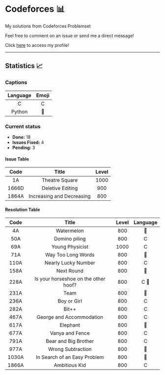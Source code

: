 # Codeforces :bar_chart:
My solutions from Codeforces Problemset

Feel free to comment on an issue or send me a direct message!

Click [here](https://codeforces.com/profile/brenovsky1) to access my profile!

***

## Statistics :chart_with_upwards_trend:

### Captions

| Language | Emoji |
|:--------:|:-----:|
|    C     |   C   |
| Python | :snake: |

### Current status

* **Done:** 18
* **Issues Fixed:** 4
* **Pending:** 3

#### Issue Table
| Code  |           Title           | Level |
|:-----:|:-------------------------:|:-----:|
|  1A   |      Theatre Square       | 1000  |
| 1666D |   Deletive Editing | 900 |
| 1864A | Increasing and Decreasing |  800  |


#### Resolution Table
| Code  |                Title                 | Level | Language  |
|:-----:|:------------------------------------:|:-----:|:---------:|
|  4A   |              Watermelon              |  800  |  :snake:  |
|  50A  |            Domino piling             |  800  |     C     |
|  69A  |           Young Physicist            | 1000  |     C     |
|  71A  |          Way Too Long Words          |  800  |  :snake:  |
| 110A  |         Nearly Lucky Number          |  800  |     C     |
| 158A  |              Next Round              |  800  |  :snake:  |
| 228A  | Is your horseshoe on the other hoof? |  800  | C :snake: |
| 231A  |                 Team                 |  800  |  :snake:  |
| 236A  |             Boy or Girl              |  800  |     C     |
| 282A  |                Bit++                 |  800  |     C     |
| 467A  |       George and Accommodation       |  800  |     C     |
| 617A  |               Elephant               |  800  |  :snake:  |
| 677A  |           Vanya and Fence            |  800  |     C     |
| 791A  |         Bear and Big Brother         |  800  |     C     |
| 977A  |          Wrong Subtraction           |  800  |  :snake:  |
| 1030A |     In Search of an Easy Problem     |  800  |  :snake:  |
| 1866A |            Ambitious Kid             |  800  |     C     |



